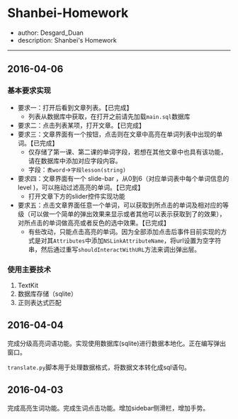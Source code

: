 # Shanbei-Homework

+ author: Desgard_Duan
+ description: Shanbei's Homework

---


## 2016-04-06

### 基本要求实现

* 要求一：打开后看到文章列表。【已完成】
    * 列表从数据库中获取，在打开之前请先加载`main.sql`数据库
* 要求二：点击列表某项，打开文章。【已完成】
* 要求三：文章界面有一个按钮，点击则在文章中高亮在单词列表中出现的单词。【已完成】
    * 仅存储了第一课、第二课的单词字段，若想在其他文章中也具有该功能，请在数据库中添加对应字段内容。
    * 字段：`表word`->`字段lesson(string)`
* 要求四：文章界面有一个 slide-bar ，从0到6（对应单词表中每个单词信息的 level )，可以拖动过滤高亮的单词。【已完成】
    * 打开文章下方的slider控件实现功能
* 要求五：点击文章界面任意一个单词，可以获取到所点击的单词及相对应的等级（可以做一个简单的弹出效果来显示或者其他可以表示获取到了的效果），对所点击的单词做高亮或者反色的选中效果。【已完成】
    * 有些改动，只能点击高亮的单词。因为全部添加点击后事件目前实现的方式是对其`Attributes`中添加`NSLinkAttributeName`，将url设置为空字符串，然后通过重写`shouldInteractWithURL`方法来调出弹出层。

### 使用主要技术

1. TextKit
2. 数据库存储（sqlite）
3. 正则表达式匹配

## 2016-04-04

完成分级高亮词语功能。实现使用数据库(sqlite)进行数据本地化。正在编写弹出窗口。

`translate.py`脚本用于处理数据格式，将数据文本转化成sql语句。

## 2016-04-03

完成高亮生词功能。完成生词点击功能。增加sidebar侧滑栏，增加手势。


